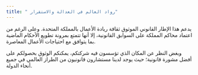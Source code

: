 ```yaml
---
title: " رواد العالم في العدالة والاستقرار"
---
```

يدعم هذا الإطار القانوني الموثوق ثقافة ريادة الأعمال  بالمملكة المتحدة. وعلى الرغم من اعتماد محاكم المملكة على السوابق القانونية، إلا أنها تتمتع بمرونة تطويع الأحكام الماضية بما يتوافق مع احتياجات الأعمال المعاصرة.

وبغض النظر عن المكان الذي تؤسسون فيه شركتكم، يمكنكم الوثوق بحصولكم على أفضل مشورة قانونية؛ حيث يوجد لدينا مستشارون قانونيون من الطراز العالمي في جميع أنحاء الدولة.
